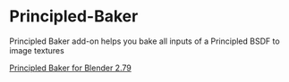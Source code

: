 # Principled-Baker
Principled Baker add-on helps you bake all inputs of a Principled BSDF to image textures


[Principled Baker for Blender 2.79](https://github.com/danielenger/Principled-Baker_for_2-79)
